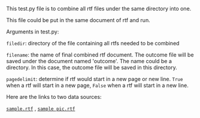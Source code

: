 This test.py file is to combine all rtf files under the same directory into one.

This file could be put in the same document of rtf and run.

Arguments in test.py:

`filedir`: directory of the file containing all rtfs needed to be combined

`filename`: the name of final combined rtf document. The outcome file will be saved under the document named 'outcome'.
The name could be a directory.
In this case, the outcome file will be saved in this directory.

`pagedelimit`: determine if rtf would start in a new page or new line.
`True` when a rtf will start in a new page, `False` when a rtf will start in a new line.

Here are the links to two data sources:

[`sample.rtf`](https://www.google.com/url?sa=t&rct=j&q=&esrc=s&source=web&cd=1&ved=0ahUKEwiQqpjbpZDWAhXLwlQKHc8sAaIQFggoMAA&url=http%3A%2F%2Fthewalter.net%2Fstef%2Fsoftware%2Frtfx%2Fsample.rtf&usg=AFQjCNF8KodSS6U21gskmNg6phcMjaRlpQ)
,
[`sample pic.rtf`](https://jeroen.github.io/files/sample.rtf)
